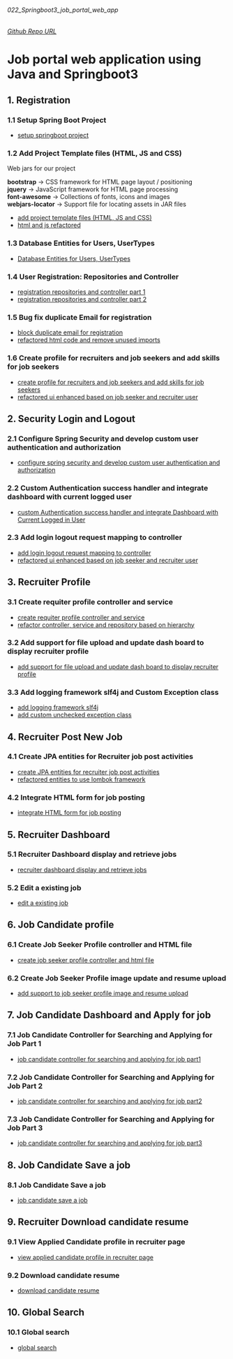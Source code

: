 ###### 022_Springboot3_job_portal_web_app
###### [Github Repo URL](https://github.com/bibhusprasad/022_Springboot3_job_portal_web_app)

# Job portal web application using Java and Springboot3 

## 1. Registration
### 1.1 Setup Spring Boot Project
* [setup springboot project](https://github.com/bibhusprasad/022_Springboot3_job_portal_web_app/commit/7e64e0096217dbe4eccb6539a214367804368e74)

### 1.2 Add Project Template files (HTML, JS and CSS)
Web jars for our project 

**bootstrap**       -> CSS framework for HTML page layout / positioning  
**jquery**          -> JavaScript framework for HTML page processing  
**font-awesome**    -> Collections of fonts, icons and images  
**webjars-locator** -> Support file for locating assets in JAR files
* [add project template files (HTML, JS and CSS)](https://github.com/bibhusprasad/022_Springboot3_job_portal_web_app/commit/92877a605bedbf7564d7c2cfd33bc731a6c8b401)
* [html and js refactored](https://github.com/bibhusprasad/022_Springboot3_job_portal_web_app/commit/06b167e4be104ee0e446fd912578a3e43eddfbc9)

### 1.3 Database Entities for Users, UserTypes
* [Database Entities for Users, UserTypes](https://github.com/bibhusprasad/022_Springboot3_job_portal_web_app/commit/613d442f4c96b5e49b287d4d4ce38e7344c7bb16)

### 1.4 User Registration: Repositories and Controller
* [registration repositories and controller part 1](https://github.com/bibhusprasad/022_Springboot3_job_portal_web_app/commit/8a4fd05e7ba33dfb62e829e90ac23b6efda1ef79)
* [registration repositories and controller part 2](https://github.com/bibhusprasad/022_Springboot3_job_portal_web_app/commit/84299918f2673482e5b18d6b1c26a9a2b324fb65)

### 1.5 Bug fix duplicate Email for registration
* [block duplicate email for registration](https://github.com/bibhusprasad/022_Springboot3_job_portal_web_app/commit/327bd1eb15f9f8f136ba8171eaaf65e46962fcb9)
* [refactored html code and remove unused imports](https://github.com/bibhusprasad/022_Springboot3_job_portal_web_app/commit/5caeac4cdcde1b5c9da2cccb44c0a261ff38d062)

### 1.6 Create profile for recruiters and job seekers and add skills for job seekers
* [create profile for recruiters and job seekers and add skills for job seekers](https://github.com/bibhusprasad/022_Springboot3_job_portal_web_app/commit/a2cc4fffe2af07f11babcec169166da0c664ebe7)
* [refactored ui enhanced based on job seeker and recruiter user](https://github.com/bibhusprasad/022_Springboot3_job_portal_web_app/commit/187fe3f995a24dbb9d41caf402e016319cecf22e)

## 2. Security Login and Logout
### 2.1 Configure Spring Security and develop custom user authentication and authorization
* [configure spring security and develop custom user authentication and authorization](https://github.com/bibhusprasad/022_Springboot3_job_portal_web_app/commit/fd044bee9ea37d4e378ea93286ab9805ab9aeab3)

### 2.2 Custom Authentication success handler and integrate dashboard with current logged user
* [custom Authentication success handler and integrate Dashboard with Current Logged in User](https://github.com/bibhusprasad/022_Springboot3_job_portal_web_app/commit/df979a391c9e6da2dd4931f0fdd7d78ada299bd4)

### 2.3 Add login logout request mapping to controller
* [add login logout request mapping to controller](https://github.com/bibhusprasad/022_Springboot3_job_portal_web_app/commit/509f552ac657ab5d271e8b1902afc1c1e6c74769)
* [refactored ui enhanced based on job seeker and recruiter user](https://github.com/bibhusprasad/022_Springboot3_job_portal_web_app/commit/8764f75488d692d95104ee61ae67a99d7017efaa)

## 3. Recruiter Profile
### 3.1 Create requiter profile controller and service
* [create requiter profile controller and service](https://github.com/bibhusprasad/022_Springboot3_job_portal_web_app/commit/a2cc4fffe2af07f11babcec169166da0c664ebe7)
* [refactor controller, service and repository based on hierarchy](https://github.com/bibhusprasad/022_Springboot3_job_portal_web_app/commit/73af95ea4bc37fb20c823e153073d9498e7b6a89)

### 3.2 Add support for file upload and update dash board to display recruiter profile
* [add support for file upload and update dash board to display recruiter profile](https://github.com/bibhusprasad/022_Springboot3_job_portal_web_app/commit/a85677c3922d8743e3be5f82640768db58a7bf38)

### 3.3 Add logging framework slf4j and Custom Exception class
* [add logging framework slf4j](https://github.com/bibhusprasad/022_Springboot3_job_portal_web_app/commit/5c064a5584aca31b7d84a15296b73272d5f01cae)
* [add custom unchecked exception class](https://github.com/bibhusprasad/022_Springboot3_job_portal_web_app/commit/dc66025fba326bace8fdb4138117669c4ebea7e6)

## 4. Recruiter Post New Job
### 4.1 Create JPA entities for Recruiter job post activities
* [create JPA entities for recruiter job post activities](https://github.com/bibhusprasad/022_Springboot3_job_portal_web_app/commit/d26e1fe7c19d7ec16f510a9c230a8a94f6cfd566)
* [refactored entities to use lombok framework](https://github.com/bibhusprasad/022_Springboot3_job_portal_web_app/commit/a4c52c4e1c5e6e7e056e1b8b362c7ffaa0c8c775)

### 4.2 Integrate HTML form for job posting
* [integrate HTML form for job posting](https://github.com/bibhusprasad/022_Springboot3_job_portal_web_app/commit/e68c86988009b16f6e4b782378768e7df2e06678)

## 5. Recruiter Dashboard
### 5.1 Recruiter Dashboard display and retrieve jobs
* [recruiter dashboard display and retrieve jobs](https://github.com/bibhusprasad/022_Springboot3_job_portal_web_app/commit/66883da4efd21faaed651d5c088a94789bc36955)

### 5.2 Edit a existing job
* [edit a existing job](https://github.com/bibhusprasad/022_Springboot3_job_portal_web_app/commit/bbe7e8a84f1f7b2564c329801216c0fef4fb58de)

## 6. Job Candidate profile
### 6.1 Create Job Seeker Profile controller and HTML file
* [create job seeker profile controller and html file](https://github.com/bibhusprasad/022_Springboot3_job_portal_web_app/commit/e1693f9d8d2c8039d1b9904903056232c2ceee4a)

### 6.2 Create Job Seeker Profile image update and resume upload
* [add support to job seeker profile image and resume upload](https://github.com/bibhusprasad/022_Springboot3_job_portal_web_app/commit/dab229b2d803d40b70fb4779c40d2813c7e64988)

## 7. Job Candidate Dashboard and Apply for job
### 7.1 Job Candidate Controller for Searching and Applying for Job Part 1
* [job candidate controller for searching and applying for job part1](https://github.com/bibhusprasad/022_Springboot3_job_portal_web_app/commit/1a357b895b0d11f15bb36c0912b829835ef1b2c4)

### 7.2 Job Candidate Controller for Searching and Applying for Job Part 2
* [job candidate controller for searching and applying for job part2](https://github.com/bibhusprasad/022_Springboot3_job_portal_web_app/commit/9d499ffe2814a310ebec521dff28788085b5ad68)

### 7.3 Job Candidate Controller for Searching and Applying for Job Part 3
* [job candidate controller for searching and applying for job part3](https://github.com/bibhusprasad/022_Springboot3_job_portal_web_app/commit/7a0eaeaf1b1990501377de7c428d43e05f18efed)

## 8. Job Candidate Save a job
### 8.1 Job Candidate Save a job
* [job candidate save a job](https://github.com/bibhusprasad/022_Springboot3_job_portal_web_app/commit/29c91fea98f9b93d2f3caaae8cbc840d2d551d61)

## 9. Recruiter Download candidate resume
### 9.1 View Applied Candidate profile in recruiter page
* [view applied candidate profile in recruiter page](https://github.com/bibhusprasad/022_Springboot3_job_portal_web_app/commit/e9f23745e1cf9f6de7cc843ce382c520eb63b151)

### 9.2 Download candidate resume
* [download candidate resume](https://github.com/bibhusprasad/022_Springboot3_job_portal_web_app/commit/98863f831459ec9c3c15a80c2c10d5b7814e2cda)

## 10. Global Search
### 10.1 Global search
* [global search](https://github.com/bibhusprasad/022_Springboot3_job_portal_web_app/commit/d5b52ab5b6a28f58bff08a959f9c10f9f08adbc1)